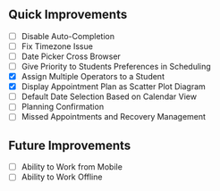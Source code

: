 ## Quick Improvements
* [ ] Disable Auto-Completion
* [ ] Fix Timezone Issue
* [ ] Date Picker Cross Browser
* [ ] Give Priority to Students Preferences in Scheduling
* [x] Assign Multiple Operators to a Student
* [x] Display Appointment Plan as Scatter Plot Diagram
* [ ] Default Date Selection Based on Calendar View
* [ ] Planning Confirmation
* [ ] Missed Appointments and Recovery Management

## Future Improvements
* [ ] Ability to Work from Mobile
* [ ] Ability to Work Offline
